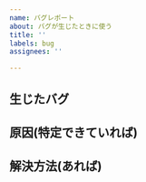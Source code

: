 ```yaml
---
name: バグレポート
about: バグが生じたときに使う
title: ''
labels: bug
assignees: ''

---
```


## 生じたバグ


## 原因(特定できていれば)


## 解決方法(あれば)
